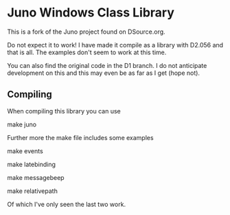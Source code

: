 Juno Windows Class Library
==========================

This is a fork of the Juno project found on DSource.org.

Do not expect it to work! I have made it compile as a library with D2.056 and that is all. The examples don't seem to work at this time.

You can also find the original code in the D1 branch. I do not anticipate development on this and this may even be as far as I get (hope not).

Compiling
---------

When compiling this library you can use

make juno

Further more the make file includes some examples

make events

make latebinding

make messagebeep

make relativepath

Of which I've only seen the last two work.
